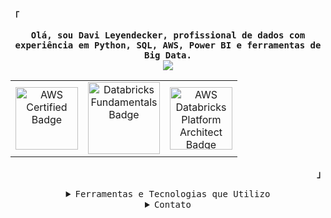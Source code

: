 <!-- Profile -->
<p align="left"><strong><samp>「</samp></strong></p>

<p align="center">
<samp>
<b>
Olá, sou Davi Leyendecker, profissional de dados com experiência em Python, SQL, AWS, Power BI e ferramentas de Big Data.
</b>
</samp>
<br>
<img src="https://readme-typing-svg.herokuapp.com?font=Iosevka&size=16&color=6A0DAD&center=true&width=410&height=45&lines=Entusiasta+de+Big+Data">
</p>

<!-- Badges organizados em uma tabela -->
<table align="center">
  <tr>
    <!-- AWS Certified Badge -->
    <td align="center" style="vertical-align: middle;">
      <a href="https://www.credly.com/badges/cac3202a-1fc0-44e6-b637-622c75ab4a15" target="_blank">
        <img src="https://images.credly.com/size/340x340/images/00634f82-b07f-4bbd-a6bb-53de397fc3a6/image.png" alt="AWS Certified Badge" width="100" height="100" style="display: block; margin: 0 auto;">
      </a>
    </td>
    <!-- Databricks Badges lado a lado -->
    <td align="center" style="vertical-align: middle;">
      <a href="https://credentials.databricks.com/2c43de29-2b35-4a7e-99cb-a8bac16c51a7#acc.csAb7L12" target="_blank">
        <img src="https://api.accredible.com/v1/frontend/credential_website_embed_image/badge/137786952" alt="Databricks Fundamentals Badge" width="115" height="115" style="display: block; margin: 0 auto;">
      </a>
    </td>
    <td align="center" style="vertical-align: middle;">
      <a href="https://credentials.databricks.com/0404ebcc-9730-44d5-a1ac-9dd320310962#acc.FBiQvEC8" target="_blank">
        <img src="https://api.accredible.com/v1/frontend/credential_website_embed_image/badge/137785572" alt="AWS Databricks Platform Architect Badge" width="100" height="100" style="display: block; margin: 0 auto;">
      </a>
    </td>
  </tr>
</table>

<p align="right"><strong><samp>」</samp></strong></p>

<details align="center">
<summary><samp>Ferramentas e Tecnologias que Utilizo</samp></summary>

<p align="center">
<!-- Badges para ferramentas -->
<img src="https://img.shields.io/badge/Python-3776AB?style=for-the-badge&logo=python&logoColor=white" alt="Python">
<img src="https://img.shields.io/badge/AWS-232F3E?style=for-the-badge&logo=amazonaws&logoColor=white" alt="AWS">
<img src="https://img.shields.io/badge/SQL-00758F?style=for-the-badge&logo=sql&logoColor=white" alt="SQL">
<img src="https://img.shields.io/badge/Power%20BI-2769B5?style=for-the-badge&logo=powerbi&logoColor=white" alt="Power BI">
<img src="https://img.shields.io/badge/Apache%20Spark-E25A1C?style=for-the-badge&logo=apache-spark&logoColor=white" alt="Apache Spark">
<img src="https://img.shields.io/badge/Databricks-FF6347?style=for-the-badge&logo=databricks&logoColor=white" alt="Databricks">
<img src="https://img.shields.io/badge/Docker-2496ED?style=for-the-badge&logo=docker&logoColor=white" alt="Docker">
<img src="https://img.shields.io/badge/Terraform-7B42A0?style=for-the-badge&logo=terraform&logoColor=white" alt="Terraform">
<img src="https://img.shields.io/badge/Apache%20Kafka-231F20?style=for-the-badge&logo=apache-kafka&logoColor=white" alt="Apache Kafka">
<img src="https://img.shields.io/badge/Apache%20Airflow-017C6D?style=for-the-badge&logo=apache-airflow&logoColor=white" alt="Apache Airflow">
</p>
</details>

<details align="center">
<summary><samp>Contato</samp></summary>
<p align="center">
<samp>
<a href="https://www.linkedin.com/in/davileyendecker/"><img src="https://img.shields.io/badge/LinkedIn-0077B5?style=for-the-badge&logo=linkedin&logoColor=white" alt="LinkedIn"></a>
<a href="https://wa.me/5521984232310"><img src="https://img.shields.io/badge/WhatsApp-25D366?style=for-the-badge&logo=whatsapp&logoColor=white" alt="WhatsApp"></a>
</samp>
</p>
</details>

